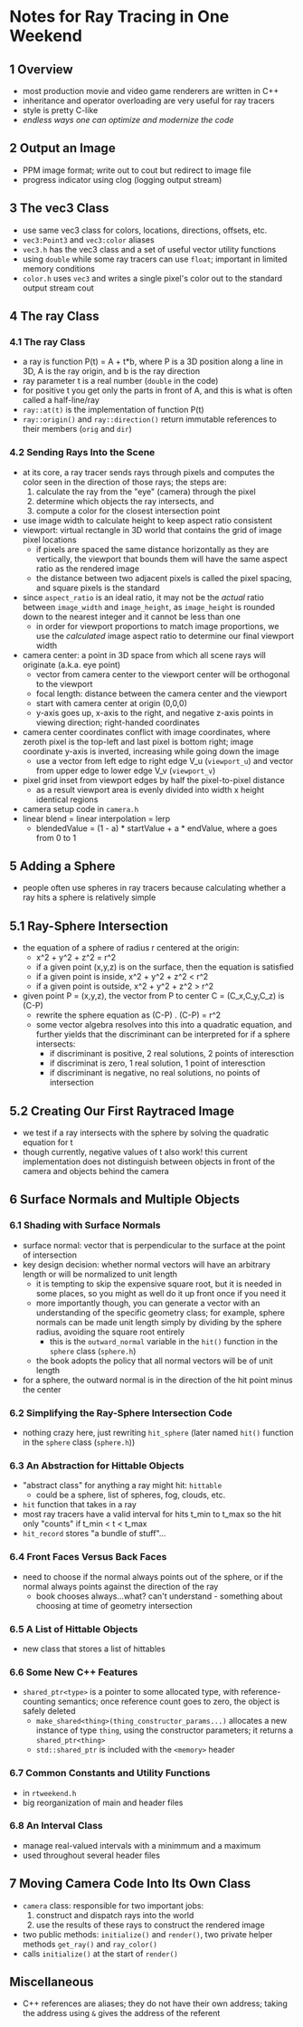 # Notes for Ray Tracing in One Weekend

## 1 Overview

- most production movie and video game renderers are written in C++
- inheritance and operator overloading are very useful for ray tracers
- style is pretty C-like
- _endless ways one can optimize and modernize the code_

## 2 Output an Image

- PPM image format; write out to cout but redirect to image file
- progress indicator using clog (logging output stream)

## 3 The vec3 Class

- use same vec3 class for colors, locations, directions, offsets, etc.
- `vec3:Point3` and `vec3:color` aliases
- `vec3.h` has the vec3 class and a set of useful vector utility functions
- using `double` while some ray tracers can use `float`; important in limited memory conditions
- `color.h` uses `vec3` and writes a single pixel's color out to the standard output stream cout

## 4 The ray Class

### 4.1 The ray Class

- a ray is function P(t) = A + t\*b, where P is a 3D position along a line in 3D, A is the ray origin, and b is the ray direction
- ray parameter t is a real number (`double` in the code)
- for positive t you get only the parts in front of A, and this is what is often called a half-line/ray
- `ray::at(t)` is the implementation of function P(t)
- `ray::origin()` and `ray::direction()` return immutable references to their members (`orig` and `dir`)

### 4.2 Sending Rays Into the Scene

- at its core, a ray tracer sends rays through pixels and computes the color seen in the direction of those rays; the steps are:
  1. calculate the ray from the "eye" (camera) through the pixel
  2. determine which objects the ray intersects, and
  3. compute a color for the closest intersection point
- use image width to calculate height to keep aspect ratio consistent
- viewport: virtual rectangle in 3D world that contains the grid of image pixel locations
  - if pixels are spaced the same distance horizontally as they are vertically, the viewport that bounds them will have the same aspect ratio as the rendered image
  - the distance between two adjacent pixels is called the pixel spacing, and square pixels is the standard
- since `aspect_ratio` is an ideal ratio, it may not be the _actual_ ratio between `image_width` and `image_height`, as `image_height` is rounded down to the nearest integer and it cannot be less than one
  - in order for viewport proportions to match image proportions, we use the _calculated_ image aspect ratio to determine our final viewport width
- camera center: a point in 3D space from which all scene rays will originate (a.k.a. eye point)
  - vector from camera center to the viewport center will be orthogonal to the viewport
  - focal length: distance between the camera center and the viewport
  - start with camera center at origin (0,0,0)
  - y-axis goes up, x-axis to the right, and negative z-axis points in viewing direction; right-handed coordinates
- camera center coordinates conflict with image coordinates, where zeroth pixel is the top-left and last pixel is bottom right; image coordinate y-axis is inverted, increasing while going down the image
  - use a vector from left edge to right edge V_u (`viewport_u`) and vector from upper edge to lower edge V_v (`viewport_v`)
- pixel grid inset from viewport edges by half the pixel-to-pixel distance
  - as a result viewport area is evenly divided into width x height identical regions
- camera setup code in `camera.h`
- linear blend = linear interpolation = lerp
  - blendedValue = (1 - a) \* startValue + a \* endValue, where a goes from 0 to 1

## 5 Adding a Sphere

- people often use spheres in ray tracers because calculating whether a ray hits a sphere is relatively simple

## 5.1 Ray-Sphere Intersection

- the equation of a sphere of radius r centered at the origin:
  - x^2 + y^2 + z^2 = r^2
  - if a given point (x,y,z) is on the surface, then the equation is satisfied
  - if a given point is inside, x^2 + y^2 + z^2 < r^2
  - if a given point is outside, x^2 + y^2 + z^2 > r^2
- given point P = (x,y,z), the vector from P to center C = (C_x,C_y,C_z) is (C-P)
  - rewrite the sphere equation as (C-P) . (C-P) = r^2
  - some vector algebra resolves into this into a quadratic equation, and further yields that the discriminant can be interpreted for if a sphere intersects:
    - if discriminant is positive, 2 real solutions, 2 points of interesction
    - if discriminat is zero, 1 real solution, 1 point of interesction
    - if discriminant is negative, no real solutions, no points of intersection

## 5.2 Creating Our First Raytraced Image

- we test if a ray intersects with the sphere by solving the quadratic equation for t
- though currently, negative values of t also work! this current implementation does not distinguish between objects in front of the camera and objects behind the camera

## 6 Surface Normals and Multiple Objects

### 6.1 Shading with Surface Normals

- surface normal: vector that is perpendicular to the surface at the point of intersection
- key design decision: whether normal vectors will have an arbitrary length or will be normalized to unit length
  - it is tempting to skip the expensive square root, but it is needed in some places, so you might as well do it up front once if you need it
  - more importantly though, you can generate a vector with an understanding of the specific geometry class; for example, sphere normals can be made unit length simply by dividing by the sphere radius, avoiding the square root entirely
    - this is the `outward_normal` variable in the `hit()` function in the `sphere` class (`sphere.h`)
  - the book adopts the policy that all normal vectors will be of unit length
- for a sphere, the outward normal is in the direction of the hit point minus the center

### 6.2 Simplifying the Ray-Sphere Intersection Code

- nothing crazy here, just rewriting `hit_sphere` (later named `hit()` function in the `sphere` class (`sphere.h`))

### 6.3 An Abstraction for Hittable Objects

- "abstract class" for anything a ray might hit: `hittable`
  - could be a sphere, list of spheres, fog, clouds, etc.
- `hit` function that takes in a ray
- most ray tracers have a valid interval for hits t_min to t_max so the hit only "counts" if t_min < t < t_max
- `hit_record` stores "a bundle of stuff"...

### 6.4 Front Faces Versus Back Faces

- need to choose if the normal always points out of the sphere, or if the normal always points against the direction of the ray
  - book chooses always...what? can't understand - something about choosing at time of geometry intersection

### 6.5 A List of Hittable Objects

- new class that stores a list of hittables

### 6.6 Some New C++ Features

- `shared_ptr<type>` is a pointer to some allocated type, with reference-counting semantics; once reference count goes to zero, the object is safely deleted
  - `make_shared<thing>(thing_constructor_params...)` allocates a new instance of type `thing`, using the constructor parameters; it returns a `shared_ptr<thing>`
  - `std::shared_ptr` is included with the `<memory>` header

### 6.7 Common Constants and Utility Functions

- in `rtweekend.h`
- big reorganization of main and header files

### 6.8 An Interval Class

- manage real-valued intervals with a minimmum and a maximum
- used throughout several header files

## 7 Moving Camera Code Into Its Own Class

- `camera` class: responsible for two important jobs:
  1. construct and dispatch rays into the world
  2. use the results of these rays to construct the rendered image
- two public methods: `initialize()` and `render()`, two private helper methods `get_ray()` and `ray_color()`
- calls `initialize()` at the start of `render()`

## Miscellaneous

- C++ references are aliases; they do not have their own address; taking the address using `&` gives the address of the referent
